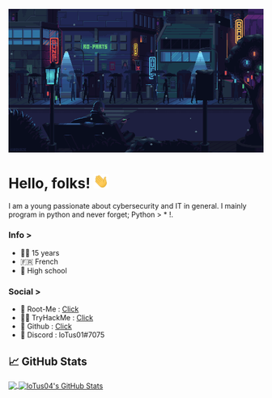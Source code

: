 [![Header](https://github.com/loTus04/loTus04/blob/main/img/cbpuunk_bg.gif "Header")](https://github.com/loTus04)

# Hello, folks! <img src="https://github.com/loTus04/loTus04/blob/main/img/wave.gif" width="30px">
I am a young passionate about cybersecurity and IT in general. I mainly program in python and never forget; Python > * !.

### Info >
- 👨‍💻 15 years
- 🇫🇷 French
- 🚌 High school

### Social >
- 🧠 Root-Me : [Click](https://www.root-me.org/loTus01)
- 👨‍💻 TryHackMe : [Click](https://tryhackme.com/p/loTus)
- 🖤 Github : [Click](https://github.com/loTus04)
- 💬 Discord : loTus01#7075

## &#x1f4c8; GitHub Stats

<a href="https://github.com/loTus04">
  <img align="center" src="https://github-readme-stats.vercel.app/api/top-langs/?username=loTus04&hide=java,html&title_color=ff3855&text_color=30d5c8&icon_color=ffff00&bg_color=291b29" />
</a>
<a href="https://github.com/loTus04">
  <img align="center" src="https://github-readme-stats.vercel.app/api?username=loTus04&show_icons=true&line_height=27&count_private=true&title_color=ff3855&text_color=30d5c8&icon_color=ffff00&bg_color=291b29" alt="loTus04's GitHub Stats" />
</a>

